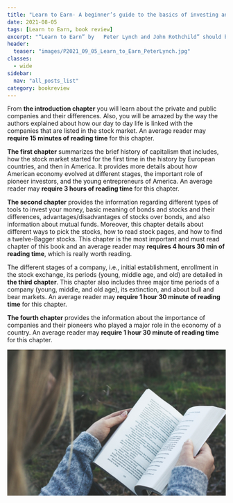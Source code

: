 ```yaml
---
title: "Learn to Earn- A beginner’s guide to the basics of investing and business: by Peter Lynch and John Rothchild"
date: 2021-08-05
tags: [Learn to Earn, book review]
excerpt: "“Learn to Earn” by   Peter Lynch and John Rothchild” should be in the must read list of a stock market beginner. The key topics that are covered in each chapter of this book are given below."
header:
  teaser: "images/P2021_09_05_Learn_to_Earn_PeterLynch.jpg"
classes:
  - wide
sidebar:
  nav: "all_posts_list"
category: bookreview
---
```


From __the introduction chapter__ you will learn about the private and public companies and their differences. Also, you will be amazed by the way the authors explained about how our day to day life is linked with the companies that are listed in the stock market. An average reader may __require 15 minutes of reading time__ for this chapter.

__The first chapter__ summarizes the brief history of capitalism that includes, how the stock market started for the first time in the history by European countries, and then in America. It provides more details about how American economy evolved at different stages, the important role of pioneer investors, and the young entrepreneurs of America. An average reader may __require 3 hours of reading time__ for this chapter.

__The second chapter__ provides the information regarding different types of tools to invest your money, basic meaning of bonds and stocks and their differences, advantages/disadvantages of stocks over bonds, and also information about mutual funds. Moreover, this chapter details about different ways to pick the stocks, how to read stock pages, and how to find a twelve-Bagger stocks. This chapter is the most important and must read chapter of this book and an average reader may __requires 4 hours 30 min of reading time__, which is really worth reading.

The different stages of a company, i.e., initial establishment, enrollment in the stock exchange, its periods (young, middle age, and old) are detailed in __the third chapter__. This chapter also includes three major time periods of a company (young, middle, and old age), its extinction, and about bull and bear markets. An average reader may __require 1 hour 30 minute of reading time__ for this chapter.

__The fourth chapter__ provides the information about the importance of companies and their pioneers who played a major role in the economy of a country. An average reader may __require 1 hour 30 minute of reading time__ for this chapter.

![books](/images/atlas-kadrow-MdeHq5ZD_Xw-unsplash.jpg)